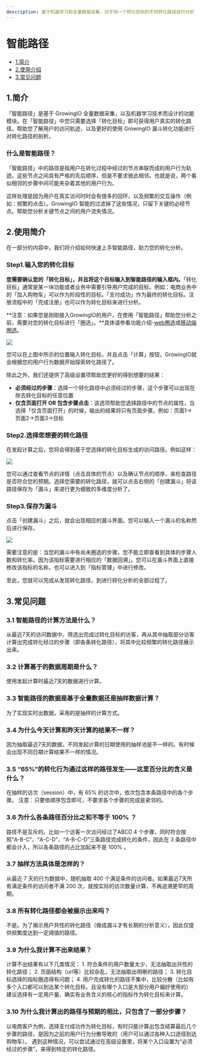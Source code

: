 ```yaml
---
description: 基于机器学习和全量数据采集，对于同一个转化目标的不同转化路径进行分析
---
```


# 智能路径

* [1.简介](pathfinder.md#1-jian-jie)
* [2.使用介绍](pathfinder.md#2-shi-yong-jian-jie)
* [3.常见问题](pathfinder.md#3-chang-jian-wen-ti)

## 1.简介

「智能路径」是基于 GrowingIO 全量数据采集，以及机器学习技术而设计的功能模块。在「智能路径」中您只需要选择「转化目标」即可获得用户真实的转化路径。帮助您了解用户的访问轨迹，以及更好的使用 GrowingIO 漏斗转化功能进行对转化路径的剖析。

### 什么是智能路径？

「智能路径」中的路径是指用户在转化过程中经过的节点串联而成的用户行为轨迹。这些节点之间具有严格的先后顺序，但是不要求彼此相邻。也就是说，两个看似相邻的步骤中间可能夹杂着其他的用户行为。

这样处理是因为用户在真实访问时时会有很多的回环，以及频繁的交互操作（例如：频繁的点击）。GrowingIO 智能的过滤掉了这些情况，只留下关键的必经节点。帮助您分析关键节点之间的用户流失情况。

## 2.使用简介

在一部分的内容中，我们将介绍如何快速上手智能路径，助力您的转化分析。

### Step1.输入您的转化目标  <a id="step1&#x8F93;&#x5165;&#x60A8;&#x7684;&#x8F6C;&#x5316;&#x76EE;&#x6807;"></a>

**您需要确认您的「转化目标」，并且将这个目标输入到智能路径的输入框内。**「转化目标」通常是某一块功能或者业务中需要引导用户完成的目标。例如：电商业务中的「加入购物车」可以作为阶段性的目标。「支付成功」作为最终的转化目标。注册流程中的「完成注册」也可以作为转化目标来进行分析。

**注意：如果您是刚刚接入GrowingIO的用户，在使用「智能路径」帮助您分析之前，需要对您的转化目标进行「圈选」。**具体请参看功能介绍-[web圈选](../data-definition/circle/web.md)或[移动端圈选](../data-definition/circle/app.md)。

![](https://docs.growingio.com/.gitbook/assets/1%20%284%29.png)

您可以在上图中所示的位置输入转化目标，并且点击「计算」按钮，GrowingIO就会根据您的用户行为数据开始探索转化路径了。

除此之外，我们还提供了高级设置项帮助您更好的得到想要的结果：

* **必须经过的步骤**：选择一个转化路径中必须经过的步骤，这个步骤可以出现在除去转化目标的任意位置
* **仅含页面打开 OR 包含步骤点击**：该选项帮助您选择路径中的节点的属性，当选择「仅含页面打开」的时候，输出的结果将只有页面步骤。例如：页面1-&gt;页面2-&gt;页面3-&gt;目标

### Step2.选择您想要的转化路径  <a id="step2&#x9009;&#x62E9;&#x60A8;&#x60F3;&#x8981;&#x7684;&#x8F6C;&#x5316;&#x8DEF;&#x5F84;"></a>

在发起计算之后，您将会得到基于您选择的转化目标生成的访问路径。例如这样：

![](https://docs.growingio.com/.gitbook/assets/2%20%282%29.png)

您可以通过查看节点的详情（点击具体的节点）以及确认节点的顺序，来检查路径是否符合您的预期。选择您需要的转化路径，就可以点击右侧的「创建漏斗」将该路径保存为「漏斗」来进行更为细致的多维度分析了。

### Step3.保存为漏斗  <a id="step3&#x4FDD;&#x5B58;&#x4E3A;&#x6F0F;&#x6597;"></a>

点击「创建漏斗」之后，就会出现相应的漏斗界面。您可以输入一个漏斗的名称然后进行保存。

![](https://docs.growingio.com/.gitbook/assets/3%20%281%29.png)

需要注意的是：当您的漏斗中有尚未圈选的步骤，您不能立即查看到具体的步骤人数和转化率。因为该指标需要进行相应的「数据回溯」。您可以在漏斗界面上直接修改该指标的名称，也可以进入到「指标管理」中进行修改。

至此，您就可以完成从发现转化路径，到进行转化分析的全部过程了。

## 3.常见问题

### 3.1 智能路径的计算方法是什么？  <a id="1&#x667A;&#x80FD;&#x8DEF;&#x5F84;&#x7684;&#x8BA1;&#x7B97;&#x65B9;&#x6CD5;&#x662F;&#x4EC0;&#x4E48;&#xFF1F;"></a>

从最近7天的访问数据中，筛选出完成过转化目标的访客，再从其中抽取部分访客计算出完成转化经过的步骤（即各条转化路径），将其中比较频繁的转化路径展示出来。

### 3.2 计算基于的数据周期是什么？  <a id="2&#x8BA1;&#x7B97;&#x57FA;&#x4E8E;&#x7684;&#x6570;&#x636E;&#x5468;&#x671F;&#x662F;&#x4EC0;&#x4E48;&#xFF1F;"></a>

使用发起计算时最近7天的数据进行计算。

### 3.3 智能路径的数据是基于全量数据还是抽样数据计算？  <a id="3&#x667A;&#x80FD;&#x8DEF;&#x5F84;&#x7684;&#x6570;&#x636E;&#x662F;&#x57FA;&#x4E8E;&#x5168;&#x91CF;&#x6570;&#x636E;&#x8FD8;&#x662F;&#x62BD;&#x6837;&#x6570;&#x636E;&#x8BA1;&#x7B97;&#xFF1F;"></a>

为了实现实时出数据，采用的是抽样的计算方式。

### 3.4 为什么今天计算和昨天计算的结果不一样？  <a id="4&#x4E3A;&#x4EC0;&#x4E48;&#x4ECA;&#x5929;&#x8BA1;&#x7B97;&#x548C;&#x6628;&#x5929;&#x8BA1;&#x7B97;&#x7684;&#x7ED3;&#x679C;&#x4E0D;&#x4E00;&#x6837;&#xFF1F;"></a>

因为抽取最近7天的数据，不同发起计算的日期使用的抽样池是不一样的。有时候会出现不同日期计算结果不一样的情况。

### 3.5 “65%”的转化行为通过这样的路径发生——这里百分比的含义是什么？  <a id="565&#x7684;&#x8F6C;&#x5316;&#x884C;&#x4E3A;&#x901A;&#x8FC7;&#x8FD9;&#x6837;&#x7684;&#x8DEF;&#x5F84;&#x53D1;&#x751F;&#x2014;&#x2014;&#x8FD9;&#x91CC;&#x767E;&#x5206;&#x6BD4;&#x7684;&#x542B;&#x4E49;&#x662F;&#x4EC0;&#x4E48;&#xFF1F;"></a>

在抽样的访次（session）中，有 65% 的访次中，依次包含本条路径中的各个步骤。 注意：只要依顺序包含即可，不要求各个步骤的完成是紧邻的。

### 3.6 为什么各条路径百分比之和不等于 100% ？  <a id="6&#x4E3A;&#x4EC0;&#x4E48;&#x5404;&#x6761;&#x8DEF;&#x5F84;&#x767E;&#x5206;&#x6BD4;&#x4E4B;&#x548C;&#x4E0D;&#x7B49;&#x4E8E;100&#xFF1F;"></a>

路径不是互斥的。比如一个访客一次访问经过了ABCD 4 个步骤，同时符合按照“A-B-C”、“A-C-D”、“A-B-C-D”三条路径完成转化的条件，因此在 3 条路径中都会计入，所以各条路径的占比加起来不是 100% 。

### 3.7 抽样方法具体是怎样的？  <a id="7&#x62BD;&#x6837;&#x65B9;&#x6CD5;&#x5177;&#x4F53;&#x662F;&#x600E;&#x6837;&#x7684;&#xFF1F;"></a>

从最近 7 天的行为数据中，随机抽取 400 个满足条件的访问者。如果最近7天所有满足条件的访问者不满 200 次，就按实际的访次数量计算，不再追溯更早的周期。

### 3.8 所有转化路径都会被展示出来吗？  <a id="8&#x6240;&#x6709;&#x8F6C;&#x5316;&#x8DEF;&#x5F84;&#x90FD;&#x4F1A;&#x88AB;&#x5C55;&#x793A;&#x51FA;&#x6765;&#x5417;&#xFF1F;"></a>

不是。为了揭示用户共性的转化路径（做成漏斗才有长期的分析意义），因此仅提供频繁度达到一定阈值的路径。

### 3.9 为什么我计算不出来结果？  <a id="9&#x4E3A;&#x4EC0;&#x4E48;&#x6211;&#x8BA1;&#x7B97;&#x4E0D;&#x51FA;&#x6765;&#x7ED3;&#x679C;&#xFF1F;"></a>

计算不出结果有以下几类情况： 1. 符合条件的用户数量太少，无法抽取出共性的转化路径； 2. 页面结构（url等）比较杂乱，无法抽取出明晰的路径； 3. 转化目标选择的指标圈选得有问题； 4. 用户完成转化的路径不集中，比较分散（比如有多个入口都可以到达某个转化目标，且没有哪个入口是大部分用户偏好使用的） 建议选择有一定用户量、确实有业务含义的核心的指标作为转化目标来计算。

### 3.10 为什么我计算出的路径与预期的相比，只包含了一部分步骤？  <a id="10&#x4E3A;&#x4EC0;&#x4E48;&#x6211;&#x8BA1;&#x7B97;&#x51FA;&#x7684;&#x8DEF;&#x5F84;&#x4E0E;&#x9884;&#x671F;&#x7684;&#x76F8;&#x6BD4;&#xFF0C;&#x53EA;&#x5305;&#x542B;&#x4E86;&#x4E00;&#x90E8;&#x5206;&#x6B65;&#x9AA4;&#xFF1F;"></a>

以电商客户为例，选择支付成功作为转化目标，有时只能计算出包含结算最后几个步骤的路径，是因为之前的用户行为分散导致的（用户可以通过各种入口途径到达购物车）。 遇到这种情况，可以尝试通过在高级设置里，将某个入口设置为“必须经过的步骤”，来得到特定的转化路径。

